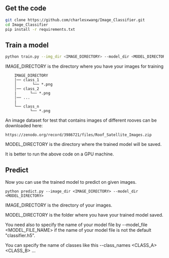 
## Get the code


```bash
git clone https://github.com/charlesxwang/Image_Classifier.git
cd Image_Classifier
pip install -r requirements.txt
```

## Train a model

```bash
python train.py --img_dir <IMAGE_DIRECTORY> --model_dir <MODEL_DIRECTORY>
```

IMAGE_DIRECTORY is the directory where you have your images for training


```
    IMAGE_DIRECTORY
    │── class_1
    │       └── *.png
    │── class_2
    |      └── *.png
    │── ...
    |
    └── class_n
           └── *.png
```

An image dataset for test that contains images of different rooves can be downloaded here:
```
https://zenodo.org/record/3986721/files/Roof_Satellite_Images.zip
```

MODEL_DIRECTORY is the directory where the trained model will be saved. 

It is better to run the above code on a GPU machine.







## Predict


Now you can use the trained model to predict on given images.

```
python predict.py --image_dir <IMAGE_DIRECTORY> --model_dir <MODEL_DIRECTORY> 
```

IMAGE_DIRECTORY is the directory of your images. 

MODEL_DIRECTORY is the folder where you have your trained model saved.

You need also to specify the name of your model file by --model_file <MODEL_FILE_NAME> if the name of your model file is not the default "classifier.h5".

You can specify the name of classes like this --class_names <CLASS_A> <CLASS_B> ...



